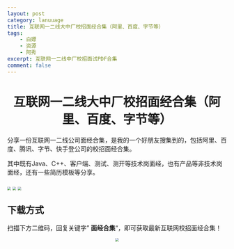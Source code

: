 ```yaml
---
layout: post
category: lanuuage
title: 互联网一二线大中厂校招面经合集（阿里、百度、字节等）
tags:
    - 白嫖
    - 资源
    - 阿秀
excerpt: 互联网一二线中厂校招面试PDF合集
comment: false
---
```






<h1 align="center">互联网一二线大中厂校招面经合集（阿里、百度、字节等）</h1>

分享一份互联网一二线公司面经合集，是我的一个好朋友搜集到的，包括阿里、百度、腾讯、字节、快手登公司的校招面经合集。

其中既有Java、C++、客户端、测试、测开等技术岗面经，也有产品等非技术岗面经，还有一些简历模板等分享。

<img  src="http://oss.interviewguide.cn/img/202211242037481.png" align="middle" style="zoom:50%;"  />
     <img  src="http://oss.interviewguide.cn/img/202211242037190.png" align="middle" style="zoom:50%;"  />
  <img  src="http://oss.interviewguide.cn/img/202211242037292.png" align="middle" style="zoom:50%;"  />

## 下载方式

扫描下方二维码，回复关键字” **面经合集**“，即可获取最新互联网校招面经合集！



<div align="center">
 <img src="http://oss.interviewguide.cn/img/202301191549506.jpg" style="zoom:50%;" />
</div>









